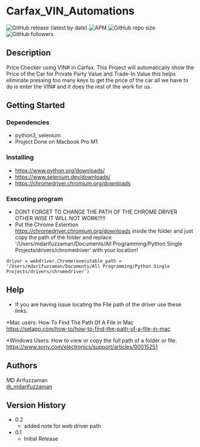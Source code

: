 # Carfax_VIN_Automations

![GitHub release (latest by date)](https://img.shields.io/github/v/release/mdarifuzzaman11/Carfax_VIN_Automations?style=for-the-badge) 
![APM](https://img.shields.io/apm/l/test?style=for-the-badge)
![GitHub repo size](https://img.shields.io/github/repo-size/mdarifuzzaman11/Carfax_VIN_Automations?style=for-the-badge)
![GitHub followers](https://img.shields.io/github/followers/mdarifuzzaman11?style=for-the-badge)

## Description

Price Checker using VIN# in Carfax. This Project will automatically show the Price of the Car for Private Party Value and Trade-In Value this helps eliminate pressing too many keys to get the price of the car all we have to do is enter the VIN# and it does the rest of the work for us.


## Getting Started

### Dependencies

* python3, selenium 
* Project Done on Macbook Pro M1

### Installing

* https://www.python.org/downloads/
* https://www.selenium.dev/downloads/
* https://chromedriver.chromium.org/downloads

### Executing program

* DONT FORGET TO CHANGE THE PATH OF THE CHROME DRIVER OTHER WISE IT WILL NOT WORK!!!!!
* Put the Chrome Extention https://chromedriver.chromium.org/downloads inside the folder and just copy the path of the folder and replace 
'/Users/mdarifuzzaman/Documents/All Programming/Python Single Projects/drivers/chromedriver' with your location!

```
driver = webdriver.Chrome(executable_path = '/Users/mdarifuzzaman/Documents/All Programming/Python Single Projects/drivers/chromedriver')
```

## Help

* If you are having issue locating the File path of the driver use these links.

*Mac users: How To Find The Path Of A File in Mac
<br />
https://setapp.com/how-to/how-to-find-the-path-of-a-file-in-mac
<br />

*Windows Users: How to view or copy the full path of a folder or file.
<br />
https://www.sony.com/electronics/support/articles/00015251


## Authors
MD Arifuzzaman 
<br />
[@_mdarifuzzaman](https://instagram.com/_mdarifuzzaman)

## Version History

* 0.2
    * added note for web driver path
* 0.1
    * Initial Release




